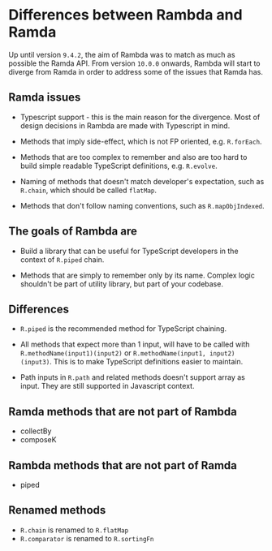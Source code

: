 # Differences between Rambda and Ramda

Up until version `9.4.2`, the aim of Rambda was to match as much as possible the Ramda API.
From version `10.0.0` onwards, Rambda will start to diverge from Ramda in order to address some of the issues that Ramda has.

## Ramda issues

- Typescript support - this is the main reason for the divergence. Most of design decisions in Rambda are made with Typescript in mind.

- Methods that imply side-effect, which is not FP oriented, e.g. `R.forEach`.

- Methods that are too complex to remember and also are too hard to build simple readable TypeScript definitions, e.g. `R.evolve`.

- Naming of methods that doesn't match developer's expectation, such as `R.chain`, which should be called `flatMap`.

- Methods that don't follow naming conventions, such as `R.mapObjIndexed`.

## The goals of Rambda are

- Build a library that can be useful for TypeScript developers in the context of `R.piped` chain.

- Methods that are simply to remember only by its name. Complex logic shouldn't be part of utility library, but part of your codebase.

## Differences

- `R.piped` is the recommended method for TypeScript chaining.

- All methods that expect more than 1 input, will have to be called with `R.methodName(input1)(input2)` or `R.methodName(input1, input2)(input3)`. This is to make TypeScript definitions easier to maintain.

- Path inputs in `R.path` and related methods doesn't support array as input. They are still supported in Javascript context.

## Ramda methods that are not part of Rambda

- collectBy
- composeK

## Rambda methods that are not part of Ramda

- piped

## Renamed methods

- `R.chain` is renamed to `R.flatMap`
- `R.comparator` is renamed to `R.sortingFn`